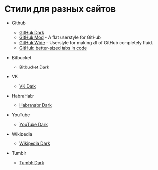 # Стили для разных сайтов

- Github
    - [GitHub Dark](https://userstyles.org/styles/37035/github-dark)
    - [GitHub Mod](https://userstyles.org/styles/106779/github-mod) - A flat userstyle for GitHub
    - [GitHub Wide](https://userstyles.org/styles/108591/github-wide) - Userstyle for making all of GitHub completely fluid.
    - [GitHub: better-sized tabs in code](https://userstyles.org/styles/70979/github-better-sized-tabs-in-code)

- Bitbucket
    - [Bitbucket Dark](https://userstyles.org/styles/105368/dark-bitbucket)

- VK
    - [VK Dark](https://userstyles.org/styles/56195/neo)

- HabraHabr
    - [Habrahabr Dark](https://userstyles.org/styles/101604/new-habr-night-mode)

- YouTube
    - [YouTube Dark](https://userstyles.org/styles/92164/youtube-lights-out-a-dark-youtube-theme)

- Wikipedia
    - [Wikipedia Dark](https://userstyles.org/styles/47161/dark-wikipedia-rounded)
    
- Tumblr
    - [Tumblr Dark](https://userstyles.org/styles/91636/tumblr-enjoy-the-dark-side)